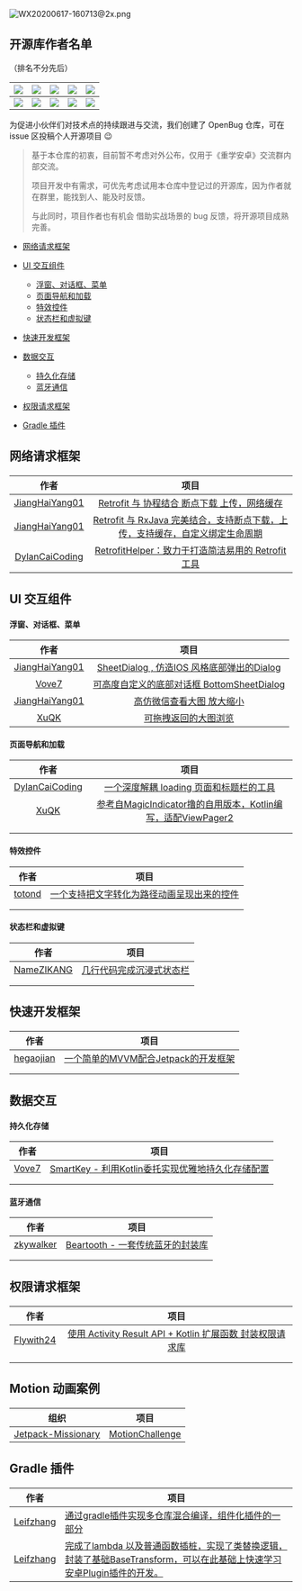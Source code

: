 ![WX20200617-160713@2x.png](https://i.loli.net/2020/06/17/svAqmeMbIlN4LTn.png)



## 开源库作者名单

（排名不分先后）

| ![](https://i.loli.net/2020/08/02/NBwJMdiHzkoVQsh.png) | ![](https://i.loli.net/2020/08/02/9qiWD6jpdQKM37w.png) | ![](https://i.loli.net/2020/08/02/1pUErWsdFDLlmYH.png) | ![](https://i.loli.net/2020/08/02/sBZTK2VF8avuPkn.png) | ![](https://i.loli.net/2020/09/04/HzvgJUuqsxhfc94.png)       |
| ------------------------------------------------------ | ------------------------------------------------------ | ------------------------------------------------------ | ------------------------------------------------------ | ------------------------------------------------------------ |
| ![](https://i.loli.net/2020/08/02/hkiCRO36JpdmIUw.png) | ![](https://i.loli.net/2020/08/02/BgMFOiz4hSnKlGr.png) | ![](https://i.loli.net/2020/08/02/Q96oicfgBCJFYSN.png) | ![](https://i.loli.net/2020/08/02/nhfyJNRga9FcvY3.png) | ![](https://tva1.sinaimg.cn/large/008i3skNly1grlpejs46kj30hg0kkjxr.jpg) |




为促进小伙伴们对技术点的持续跟进与交流，我们创建了 OpenBug 仓库，可在 issue 区投稿个人开源项目 😉

> 基于本仓库的初衷，目前暂不考虑对外公布，仅用于《重学安卓》交流群内部交流。
>
> 项目开发中有需求，可优先考虑试用本仓库中登记过的开源库，因为作者就在群里，能找到人、能及时反馈。
>
> 与此同时，项目作者也有机会 借助实战场景的 bug 反馈，将开源项目成熟完善。



- [网络请求框架](#wlqqkj)

- [UI 交互组件](#uijhzj)
  - [浮窗、对话框、菜单](#tcdhk)
  - [页面导航和加载](#ymdhhjz)
  - [特效控件](#txkj)
  - [状态栏和虚拟键](#ztlhxnj)
- [快速开发框架](#kskfkj)
- [数据交互](#sjjh)
  - [持久化存储](#cjhcc)
  - [蓝牙通信](#lytx)
- [权限请求框架](#qxqqkj)
- [Gradle 插件](#gradle)

## <p id="wlqqkj">网络请求框架</p>

|                        作者                         |                             项目                             |
| :-------------------------------------------------: | :----------------------------------------------------------: |
| [JiangHaiYang01](https://github.com/JiangHaiYang01) | [Retrofit 与 协程结合 断点下载 上传，网络缓存](https://github.com/JiangHaiYang01/RxHttp) |
| [JiangHaiYang01](https://github.com/JiangHaiYang01) | [Retrofit 与 RxJava 完美结合，支持断点下载，上传，支持缓存，自定义绑定生命周期](https://github.com/JiangHaiYang01/RxHttp-RxJava) |
| [DylanCaiCoding](https://github.com/DylanCaiCoding) | [RetrofitHelper：致力于打造简洁易用的 Retrofit 工具](https://github.com/DylanCaiCoding/RetrofitHelper) |



## <p id="uijhzj">UI 交互组件</p>

#### <p id="tcdhk">浮窗、对话框、菜单</p>

|                        作者                         |                             项目                             |
| :-------------------------------------------------: | :----------------------------------------------------------: |
| [JiangHaiYang01](https://github.com/JiangHaiYang01) | [SheetDialog , 仿造IOS 风格底部弹出的Dialog](https://github.com/JiangHaiYang01/SheetDialog) |
|          [Vove7](https://github.com/Vove7)          | [可高度自定义的底部对话框 BottomSheetDialog](https://github.com/Vove7/BottomDialog) |
| [JiangHaiYang01](https://github.com/JiangHaiYang01) | [高仿微信查看大图 放大缩小](https://github.com/JiangHaiYang01/WeChatPhoto) |
|           [XuQK](https://github.com/XuQK)           | [可拖拽返回的大图浏览](https://github.com/XuQK/KDImageViewer) |

#### <p id="ymdhhjz">页面导航和加载</p>

|                        作者                         |                             项目                             |
| :-------------------------------------------------: | :----------------------------------------------------------: |
| [DylanCaiCoding](https://github.com/DylanCaiCoding) | [一个深度解耦 loading 页面和标题栏的工具](https://github.com/DylanCaiCoding/LoadingHelper) |
|           [XuQK](https://github.com/XuQK)           | [参考自MagicIndicator撸的自用版本，Kotlin编写，适配ViewPager2](https://github.com/XuQK/KDTabLayout) |
|                                                     |                                                              |
|                                                     |                                                              |

#### <p id="txkj">特效控件</p>

|                作者                 |                             项目                             |
| :---------------------------------: | :----------------------------------------------------------: |
| [totond](https://github.com/totond) | [一个支持把文字转化为路径动画呈现出来的控件](https://github.com/totond/TextPathView) |
|                                     |                                                              |
|                                     |                                                              |

#### <p id="ztlhxnj">状态栏和虚拟键</p>

|                    作者                     |                             项目                             |
| :-----------------------------------------: | :----------------------------------------------------------: |
| [NameZIKANG](https://github.com/NameZIKANG) | [几行代码完成沉浸式状态栏](https://github.com/NameZIKANG/EStatusBar) |
|                                             |                                                              |
|                                             |                                                              |

## <p id="kskfkj">快速开发框架</p>

|                   作者                    |                             项目                             |
| :---------------------------------------: | :----------------------------------------------------------: |
| [hegaojian](https://github.com/hegaojian) | [一个简单的MVVM配合Jetpack的开发框架](https://github.com/hegaojian/JetpackMvvm) |
|                                           |                                                              |
|                                           |                                                              |



## <p id="sjjh">数据交互</p>

#### <p id="cjhcc">持久化存储</p>

|               作者                |                             项目                             |
| :-------------------------------: | :----------------------------------------------------------: |
| [Vove7](https://github.com/Vove7) | [SmartKey - 利用Kotlin委托实现优雅地持久化存储配置](https://github.com/Vove7/SmartKey) |
|                                   |                                                              |
|                                   |                                                              |

#### <p id="lytx">蓝牙通信</p>

|                   作者                    |                             项目                             |
| :---------------------------------------: | :----------------------------------------------------------: |
| [zkywalker](https://github.com/zkywalker) | [Beartooth - 一套传统蓝牙的封装库](https://github.com/zkywalker/Beartooth) |
|                                           |                                                              |
|                                           |                                                              |

## <p id="qxqqkj">权限请求框架</p>

|                   作者                    |                             项目                             |
| :---------------------------------------: | :----------------------------------------------------------: |
| [Flywith24](https://github.com/Flywith24) | [使用 Activity Result API + Kotlin 扩展函数 封装权限请求库](https://github.com/Flywith24/Flywith24-Permission) |
|                                           |                                                              |
|                                           |                                                              |



## <p id="motion">Motion 动画案例</p>

| 组织                                                        | 项目               |
| ----------------------------------------------------------- | ------------------ |
| [Jetpack-Missionary](https://github.com/Jetpack-Missionary) | [MotionChallenge](https://github.com/Jetpack-Missionary/MotionChallenge) |


## <p id="gradle">Gradle 插件</p>

| 作者                                                        | 项目               |
| ----------------------------------------------------------- | ------------------ |
| [Leifzhang](https://github.com/Leifzhang) | [通过gradle插件实现多仓库混合编译，组件化插件的一部分](https://github.com/Leifzhang/GradleTask) |
| [Leifzhang](https://github.com/Leifzhang) | [完成了lambda 以及普通函数插桩，实现了类替换逻辑，封装了基础BaseTransform，可以在此基础上快速学习安卓Plugin插件的开发。](https://github.com/Leifzhang/AndroidAutoTrack) |

